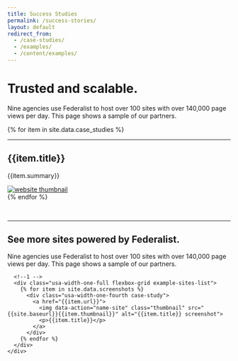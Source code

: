 ```yaml
---
title: Success Studies
permalink: /success-stories/
layout: default
redirect_from: 
  - /case-studies/
  - /examples/
  - /content/examples/
---
```


<div id="home">
  <div class="well">
    <div class="usa-grid federalist-hero">
      <div class="usa-width-one-full">
        <h1 class="hero-heading">
          Trusted and scalable.
        </h1>
        <p class="hero-copy sub-heading">
          Nine agencies use Federalist to host over 100 sites with over 140,000 page views per day. This page shows a sample of our partners.
        </p>
      </div>
    </div>
  </div>
        
  
  {% for item in site.data.case_studies %}
    <div class="usa-grid">
      <hr class="hr-light">
      <div class="info-block">
        <div class="usa-width-one-half description">
          <h2 class="heading">{{item.title}}</h2>
          <p class="copy">
            {{item.summary}}
          </p>
          <ul class="figure-list">
          </ul>
        </div>
        <div class="usa-width-one-half info-image">
          <a href="{{item.url}}"><img alt="website thumbnail" src="{{site.baseurl}}{{item.thumbnail}}"></a>
        </div>
      </div>
    </div>
  {% endfor %}





  <div class="usa-grid">
    <br/>
    <hr class="hr-light">
  </div>    

  <section class="well example-sites">
    <div class="usa-grid federalist-hero">
      <div class="usa-width-one-full">
        <h1 class="hero-heading">
          See more sites powered by Federalist.
        </h1>
        <p class="example-sites-copy">
          Nine agencies use Federalist to host over 100 sites with over 140,000 page views per day. This page shows a sample of our partners.
        </p>
      </div>
      
      <!--1 -->
      <div class="usa-width-one-full flexbox-grid example-sites-list">
        {% for item in site.data.screenshots %}
          <div class="usa-width-one-fourth case-study">
            <a href="{{item.url}}">
              <img data-action="name-site" class="thumbnail" src="{{site.baseurl}}{{item.thumbnail}}" alt="{{item.title}} screenshot">
              <p>{{item.title}}</p>
            </a>
          </div>
        {% endfor %}
      </div>
    </div>
  </section>

</div>
